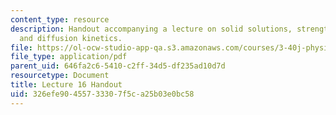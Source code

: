 ```yaml
---
content_type: resource
description: Handout accompanying a lecture on solid solutions, strengthening, annealing,
  and diffusion kinetics.
file: https://ol-ocw-studio-app-qa.s3.amazonaws.com/courses/3-40j-physical-metallurgy-fall-2009/326efe90455733307f5ca25b03e0bc58_MIT3_40JF09_fig16.pdf
file_type: application/pdf
parent_uid: 646fa2c6-5410-c2ff-34d5-df235ad10d7d
resourcetype: Document
title: Lecture 16 Handout
uid: 326efe90-4557-3330-7f5c-a25b03e0bc58
---
```

